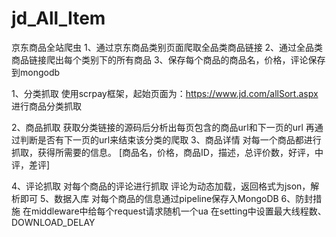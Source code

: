 # jd_All_Item
京东商品全站爬虫
1、通过京东商品类别页面爬取全品类商品链接
2、通过全品类商品链接爬出每个类别下的所有商品
3、保存每个商品的商品名，价格，评论保存到mongodb

1、分类抓取
使用scrpay框架，起始页面为：https://www.jd.com/allSort.aspx
进行商品分类抓取

2、商品抓取
	获取分类链接的源码后分析出每页包含的商品url和下一页的url
	再通过判断是否有下一页的url来结束该分类的爬取
3、商品详情
	对每一个商品都进行抓取，获得所需要的信息。
	[商品名，价格，商品ID，描述，总评价数，好评，中评，差评]

4、评论抓取
	对每个商品的评论进行抓取
	评论为动态加载，返回格式为json，解析即可
5、数据入库
对每个商品的信息通过pipeline保存入MongoDB
6、防封措施
	在middleware中给每个request请求随机一个ua
	在setting中设置最大线程数、DOWNLOAD_DELAY
